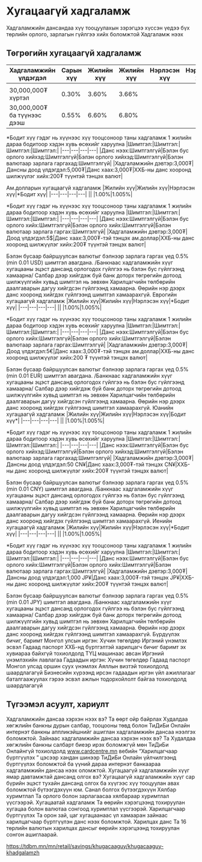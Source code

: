 # Хугацаагүй хадгаламж

Хадгаламжийн дансандаа хүү тооцуулахын зэрэгцээ хүссэн үедээ бүх төрлийн орлого, зарлагын гүйлгээ хийх боломжтой Хадгаламж нээх

## Төгрөгийн хугацаагүй хадгаламж
|Хадгаламжийн үлдэгдэл|Сарын хүү|Жилийн хүү|Жилийн хүү|Нэрлэсэн хүү|Нэрлэсэн хүү|*Бодит хүү|
|---|---|---|---|---|---|---|
||
|30,000,000₮ хүртэл|0.30%|3.60%|3.66%|
|30,000,000₮ ба түүнээс дээш|0.55%|6.60%|6.80%|

*Бодит хүү гэдэг нь хүүнээс хүү тооцсоноор таны хадгаламж 1 жилийн дараа бодитоор хэдэн хувь өсөхийг харуулна
|Шимтгэл:|Шимтгэл:|Шимтгэл:|Шимтгэл:|
|---|---|---|---|
|Данс нээх:Шимтгэлгүй|Бэлэн бус орлого хийхэд:Шимтгэлгүй|Бэлэн орлого хийхэд:Шимтгэлгүй|Бэлэн валютаар зарлага гаргахад:Шимтгэлгүй|
|Хадгаламжийн дэвтэр:3,000₮|Дансны доод үлдэгдэл:5,000₮|Данс хаах:3,000₮|ХХБ-ны данс хооронд шилжүүлэг хийх:200₮ түүнтэй тэнцэх валют|

Ам.долларын хугацаагүй хадгаламж
|Жилийн хүү|Жилийн хүү|Нэрлэсэн хүү|*Бодит хүү|
|---|---|---|---|
||
|1.00%|1.005%|

*Бодит хүү гэдэг нь хүүнээс хүү тооцсоноор таны хадгаламж 1 жилийн дараа бодитоор хэдэн хувь өсөхийг харуулна
|Шимтгэл:|Шимтгэл:|Шимтгэл:|Шимтгэл:|
|---|---|---|---|
|Данс нээх:Шимтгэлгүй|Бэлэн бус орлого хийх:Шимтгэлгүй|Бэлэн орлого хийх:Шимтгэлгүй|Бэлэн валютаар зарлага гаргах:Шимтгэлгүй|
|Хадгаламжийн дэвтэр:3,000₮|Доод үлдэгдэл:5$|Данс хаах:3,000₮-тэй тэнцэх ам.доллар|ХХБ-ны данс хооронд шилжүүлэг хийх:200₮ түүнтэй тэнцэх валют|

Бэлэн бусаар байршуулсан валютыг бэлнээр зарлага гаргах үед 0.5% (min 0.01 USD) шимтгэл авагдана. /Банкнаас хадгаламжийн хүүг хугацааны эцэст дансанд орлогодох гүйлгээ нь бэлэн бус гүйлгээнд хамаарна/
Салбар дээр хийгдэж буй банк доторх төгрөгийн дотоод шилжүүлгийн хувьд шимтгэл нь
зөвхөн Харилцагчийн төлбөрийн даалгаварын дагуу хийгдсэн гүйлгээнд хамаарна. Өөрийн нэр дээрх данс хооронд хийгдэх гүйлгээнд шимтгэл хамаарахгүй.
Еврогийн хугацаагүй хадгаламж
|Жилийн хүү|Жилийн хүү|Нэрлэсэн хүү|*Бодит хүү|
|---|---|---|---|
||
|1.00%|1.005%|

*Бодит хүү гэдэг нь хүүнээс хүү тооцсоноор таны хадгаламж 1 жилийн дараа бодитоор хэдэн хувь өсөхийг харуулна
|Шимтгэл:|Шимтгэл:|Шимтгэл:|Шимтгэл:|
|---|---|---|---|
|Данс нээх:Шимтгэлгүй|Бэлэн бус орлого хийх:Шимтгэлгүй|Бэлэн орлого хийх:Шимтгэлгүй|Бэлэн валютаар зарлага гаргах:Шимтгэлгүй|
|Хадгаламжийн дэвтэр:3,000₮|Доод үлдэгдэл:5€|Данс хаах:3,000₮-тэй тэнцэх ам.доллар|ХХБ-ны данс хооронд шилжүүлэг хийх:200 ₮ түүнтэй тэнцэх валют|

Бэлэн бусаар байршуулсан валютыг бэлнээр зарлага гаргах үед 0.5% (min 0.01 EUR) шимтгэл авагдана. /Банкнаас хадгаламжийн хүүг хугацааны эцэст дансанд орлогодох гүйлгээ нь бэлэн бус гүйлгээнд хамаарна/
Салбар дээр хийгдэж буй банк доторх төгрөгийн дотоод шилжүүлгийн хувьд шимтгэл нь
зөвхөн Харилцагчийн төлбөрийн даалгаварын дагуу хийгдсэн гүйлгээнд хамаарна. Өөрийн нэр дээрх данс хооронд хийгдэх гүйлгээнд шимтгэл хамаарахгүй.
Юанийн хугацаагүй хадгаламж
|Жилийн хүү|Жилийн хүү|Нэрлэсэн хүү|Бодит хүү*|
|---|---|---|---|
||
|1.00%|1.005%|

*Бодит хүү гэдэг нь хүүнээс хүү тооцсоноор таны хадгаламж 1 жилийн дараа бодитоор хэдэн хувь өсөхийг харуулна
|Шимтгэл:|Шимтгэл:|Шимтгэл:|Шимтгэл:|
|---|---|---|---|
|Данс нээх:Шимтгэлгүй|Бэлэн бус орлого хийхэд:Шимтгэлгүй|Бэлэн орлого хийхэд:Шимтгэлгүй|Бэлэн валютаар зарлага гаргахад:Шимтгэлгүй|
|Хадгаламжийн дэвтэр:3,000₮|Дансны доод үлдэгдэл:50 CN¥|Данс хаах:3,000₮-тэй тэнцэх CN¥|ХХБ-ны данс хооронд шилжүүлэг хийх:200₮ түүнтэй тэнцэх валют|

Бэлэн бусаар байршуулсан валютыг бэлнээр зарлага гаргах үед 0.5% (min 0.01 CNY) шимтгэл авагдана. /Банкнаас хадгаламжийн хүүг хугацааны эцэст дансанд орлогодох гүйлгээ нь бэлэн бус гүйлгээнд хамаарна/
Салбар дээр хийгдэж буй банк доторх төгрөгийн дотоод шилжүүлгийн хувьд шимтгэл нь
зөвхөн Харилцагчийн төлбөрийн даалгаварын дагуу хийгдсэн гүйлгээнд хамаарна. Өөрийн нэр дээрх данс хооронд хийгдэх гүйлгээнд шимтгэл хамаарахгүй.
Иенийн хугацаагүй хадгаламж
|Жилийн хүү|Жилийн хүү|Нэрлэсэн хүү|*Бодит хүү|
|---|---|---|---|
||
|1.00%|1.005%|

*Бодит хүү гэдэг нь хүүнээс хүү тооцсоноор таны хадгаламж 1 жилийн дараа бодитоор хэдэн хувь өсөхийг харуулна
|Шимтгэл:|Шимтгэл:|Шимтгэл:|Шимтгэл:|
|---|---|---|---|
|Данс нээх:Шимтгэлгүй|Бэлэн бус орлого хийх:Шимтгэлгүй|Бэлэн орлого хийх:Шимтгэлгүй|Бэлэн валютаар зарлага гаргах:Шимтгэлгүй|
|Хадгаламжийн дэвтэр:3,000₮|Дансны доод үлдэгдэл:1,000 JP¥|Данс хаах:3,000₮-тэй тэнцэх JP¥|ХХБ-ны данс хооронд шилжүүлэг хийх:200₮ түүнтэй тэнцэх валют|

Бэлэн бусаар байршуулсан валютыг бэлнээр зарлага гаргах үед 0.5% (min 0.01 JPY) шимтгэл авагдана. /Банкнаас хадгаламжийн хүүг хугацааны эцэст дансанд орлогодох гүйлгээ нь бэлэн бус гүйлгээнд хамаарна/
Салбар дээр хийгдэж буй банк доторх төгрөгийн дотоод шилжүүлгийн хувьд шимтгэл нь
зөвхөн Харилцагчийн төлбөрийн даалгаварын дагуу хийгдсэн гүйлгээнд хамаарна. Өөрийн нэр дээрх данс хооронд хийгдэх гүйлгээнд шимтгэл хамаарахгүй.
Бүрдүүлэх бичиг, баримт
Монгол улсын иргэн:
Хүчин төгөлдөр Иргэний үнэмлэх эсвэл Гадаад паспорт ХХБ-нд бүртгэлтэй харилцагч бичиг баримт эх хувиараа байхгүй тохиолдолд ТҮЦ машинаас авсан Иргэний үнэмлэхийн лавлагаа
Гадаадын иргэн:
Хүчин төгөлдөр Гадаад паспорт
Монгол улсад оршин суух үнэмлэх
Аяллын визтэй тохиолдолд шаардлагагүй
Бизнесийн хүрээнд ирсэн гадаадын иргэн үйл ажиллагааг баталгаажуулах гэрээ эсвэл ажлын тодорхойлолт байгаа тохиолдолд шаардлагагүй


## Түгээмэл асуулт, хариулт
Хадгаламжийн дансаа хэрхэн нээх вэ?
Та өөрт ойр байрлах Худалдаа хөгжлийн банкны дурын салбар, тооцооны төвд болон ТиДиБи Онлайн интернэт банкны аппликэйшнийг ашиглан хадгаламжийн дансаа нээлгэх боломжтой.
Зайнаас хадгаламжийн дансаа хэрхэн нээх вэ?
Та Худалдаа хөгжлийн банкны салбарт биеэр ирэх боломжгүй мөн ТиДиБи Онлайнгүй тохиолдолд
www.cardcentre.mn вебийн “Харилцагчаар бүртгүүлэх ” цэсээр хандан шинээр ТиДиБи Онлайн үйлчилгээнд бүртгүүлэх боломжтой ба үүний дараа интернэт банкаараа хадгаламжийн дансаа нээх оломжтой.
Хугацаагүй хадгаламжийн хүүг ямар давтамжтай дансанд олгох вэ?
Хугацаагүй хадгаламжийн хүүг сар бүрийн эцэст тухайн дансанд олгох ба хүүгээс хүү тооцуулан авах боломжтой бүтээгдэхүүн юм.
Санал болгох бүтээгдэхүүн
Хялбар хуримтлал
Та орлого болон зарлагаасаа хялбараар хуримтлал үүсгээрэй.
Хугацаатай хадгаламж
Та өөрийн хэрэгцээнд тохируулан хугацаа болон валютаа сонгоод хуримтлал үүсгээрэй.
Харилцагчаар бүртгүүлэх
Та орон зай, цаг хугацаанаас үл хамааран зайнаас харилцагчаар бүртгүүлэн данс нээх боломжтой.
Харилцах данс
Та 16 төрлийн валютын харилцах дансыг өөрийн хэрэгцээнд тохируулан сонгон ашиглаарай.

https://tdbm.mn/mn/retail/savings/khugacaaguy/khugacaaguy-khadgalamzh

